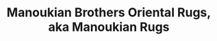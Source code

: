 ---
title: "Manoukian Brothers Oriental Rugs, aka Manoukian Rugs"
url: /arlington/manoukian-brothers-oriental-rugs-aka-manoukian-rugs/
shop: carpet
---